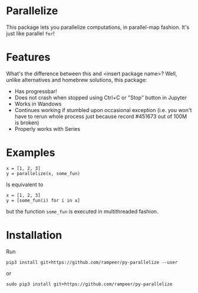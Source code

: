 # Parallelize

This package lets you parallelize computations, in parallel-map fashion.
It's just like parallel `for`!

# Features

What's the difference between this and \<insert package name\>?
Well, unlike alternatives and homebrew solutions, this package:
- Has progressbar!
- Does not crash when stopped using Ctrl+C or "Stop" button in Jupyter
- Works in Wandows
- Continues working if stumbled upon occasional exception (i.e. you won't have to rerun whole process just because record #451673 out of 100M is broken)
- Properly works with Series

# Examples

```
x = [1, 2, 3]
y = parallelize(x, some_fun)
```

Is equivalent to

```
x = [1, 2, 3]
y = [some_fun(i) for i in x]
```

but the function `some_fun` is executed in multithreaded fashion.

# Installation

Run

`pip3 install git+https://github.com/rampeer/py-parallelize --user`

or

`sudo pip3 install git+https://github.com/rampeer/py-parallelize`
